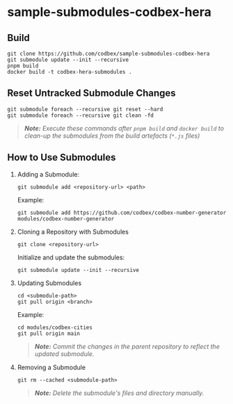 # sample-submodules-codbex-hera

## Build

```
git clone https://github.com/codbex/sample-submodules-codbex-hera
git submodule update --init --recursive
pnpm build
docker build -t codbex-hera-submodules .
```

## Reset Untracked Submodule Changes

```
git submodule foreach --recursive git reset --hard
git submodule foreach --recursive git clean -fd
```

> _**Note:** Execute these commands after `pnpm build` and `docker build` to clean-up the submodules from the build artefacts (`*.js` files)_

## How to Use Submodules

1. Adding a Submodule:

    ```
    git submodule add <repository-url> <path>
    ```

    Example:

    ```
    git submodule add https://github.com/codbex/codbex-number-generator modules/codbex-number-generator
    ```

1. Cloning a Repository with Submodules

    ```
    git clone <repository-url>
    ```

    Initialize and update the submodules:

    ```
    git submodule update --init --recursive
    ```

1. Updating Submodules

    ```
    cd <submodule-path>
    git pull origin <branch>
    ```

    Example:

    ```
    cd modules/codbex-cities
    git pull origin main
    ```

    > _**Note:** Commit the changes in the parent repository to reflect the updated submodule._

1. Removing a Submodule

    ```
    git rm --cached <submodule-path>
    ```

    > _**Note:** Delete the submodule's files and directory manually._


